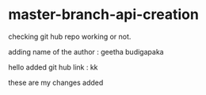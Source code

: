# master-branch-api-creation
checking git hub repo working or not. 

adding name of the author : geetha budigapaka

hello added git hub link : kk

these are my changes added 
